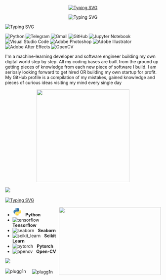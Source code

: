 <p align="center"><a href="https://git.io/typing-svg"><img src="https://readme-typing-svg.herokuapp.com?font=Fira+Code&weight=700&size=30&duration=1&pause=1000&color=F74E61&center=true&repeat=false&random=false&width=435&lines=Nikita+Zhamkov" alt="Typing SVG" /></a></p>

<p align="center"><img src="https://readme-typing-svg.herokuapp.com?font=Fira+Code&duration=3000&pause=1500&color=F77878&center=true&random=false&width=435&lines=Well+done+is+better+than+well+said" alt="Typing SVG" /></p>

<img src="https://readme-typing-svg.herokuapp.com?font=Fira+Code&size=14&duration=1&pause=1000&color=AEAEAE&repeat=false&random=false&width=435&lines=python+machine+learning+dev.+and+a+fast+learner" alt="Typing SVG" />

![Python](https://img.shields.io/badge/python-3670A0?logo=python&logoColor=ffdd54)
![Telegram](https://img.shields.io/badge/Telegram-2CA5E0?logo=telegram&logoColor=white)
![Gmail](https://img.shields.io/badge/Gmail-D14836?logo=gmail&logoColor=white)
![GitHub](https://img.shields.io/badge/github-%23121011.svg?logo=github&logoColor=white)
![Jupyter Notebook](https://img.shields.io/badge/jupyter-%23FA0F00.svg?logo=jupyter&logoColor=white)
![Visual Studio Code](https://img.shields.io/badge/Visual%20Studio%20Code-0078d7.svg?logo=visual-studio-code&logoColor=white)
![Adobe Photoshop](https://img.shields.io/badge/adobephotoshop-%2331A8FF.svg?logo=adobephotoshop&logoColor=white)
![Adobe Illustrator](https://img.shields.io/badge/adobeillustrator-%23FF9A00.svg?logo=adobeillustrator&logoColor=white)
![Adobe After Effects](https://img.shields.io/badge/Adobe%20After%20Effects-9999FF.svg?logo=Adobe%20After%20Effects&logoColor=white)
![OpenCV](https://img.shields.io/badge/opencv-%23white.svg?logo=opencv&logoColor=white)

I'm a machine-learning developer and software engineer building my own digital world step by step. All my coding bases are built from the ground up getting pieces of knowledge
from each new piece of software I build. I am seriosly looking forward to get hired OR building my own startup for profit. My GitHub profile is a compilation of my mistakes,
gained knowledge and pieces of curious ideas visiting my mind every single day

<p align="center"><img src="https://media4.giphy.com/media/0TtX2qqpxp3pIafzio/giphy.gif?cid=ecf05e47k7zis1wjgu26dykjin0wbot1nif3lcorpugd3d5s&ep=v1_stickers_search&rid=giphy.gif&ct=s" width=300 height=300></p>





<img src="https://gagaru.club/uploads/posts/2023-02/1676355341_gagaru-club-p-polosa-krasivaya-pinterest-16.png">

<a href="https://git.io/typing-svg"><img src="https://readme-typing-svg.herokuapp.com?font=Fira+Code&size=25&duration=1&pause=1000&color=F76060&repeat=false&random=false&width=435&lines=Languages+and+Tools" alt="Typing SVG" /></a>

<ul>
    <li><img src="https://raw.githubusercontent.com/devicons/devicon/master/icons/python/python-original.svg" alt="python" width="30" height="30"/> &nbsp; <b>Python</b> <img align="right" src="https://media2.giphy.com/media/dy8uuPWCzQrMA/giphy.gif?cid=ecf05e47k7zis1wjgu26dykjin0wbot1nif3lcorpugd3d5s&ep=v1_stickers_search&rid=giphy.gif&ct=s" width=330 height=220></li>
    <li><img src="https://www.vectorlogo.zone/logos/tensorflow/tensorflow-icon.svg" alt="tensorflow" width="30" height="30"/> &nbsp; <b>Tensorflow</b> </li>
    <li><img src="https://seaborn.pydata.org/_images/logo-mark-lightbg.svg" alt="seaborn" width="30" height="30"/> &nbsp; <b>Seaborn</b> </li>
    <li><img src="https://upload.wikimedia.org/wikipedia/commons/0/05/Scikit_learn_logo_small.svg" alt="scikit_learn" width="30" height="30"/> &nbsp; <b>Scikit Learn</b> </li>
    <li><img src="https://www.vectorlogo.zone/logos/pytorch/pytorch-icon.svg" alt="pytorch" width="30" height="30"/> &nbsp; <b>Pytorch</b> </li>
    <li><img src="https://www.vectorlogo.zone/logos/opencv/opencv-icon.svg" alt="opencv" width="30" height="30"/> &nbsp; <b>Open-CV</b> </li>
</ul>

<img src="https://gagaru.club/uploads/posts/2023-02/1676355341_gagaru-club-p-polosa-krasivaya-pinterest-16.png">

<p align="center"><img align="left" src="https://github-readme-stats.vercel.app/api/top-langs?username=plugg1n&show_icons=true&theme=tokyonight&locale=en&layout=compact" alt="plugg1n" /></p>
<p align="center"><img align="center" src="https://github-readme-streak-stats.herokuapp.com/?user=plugg1n&theme=dark" alt="plugg1n" /></p>
